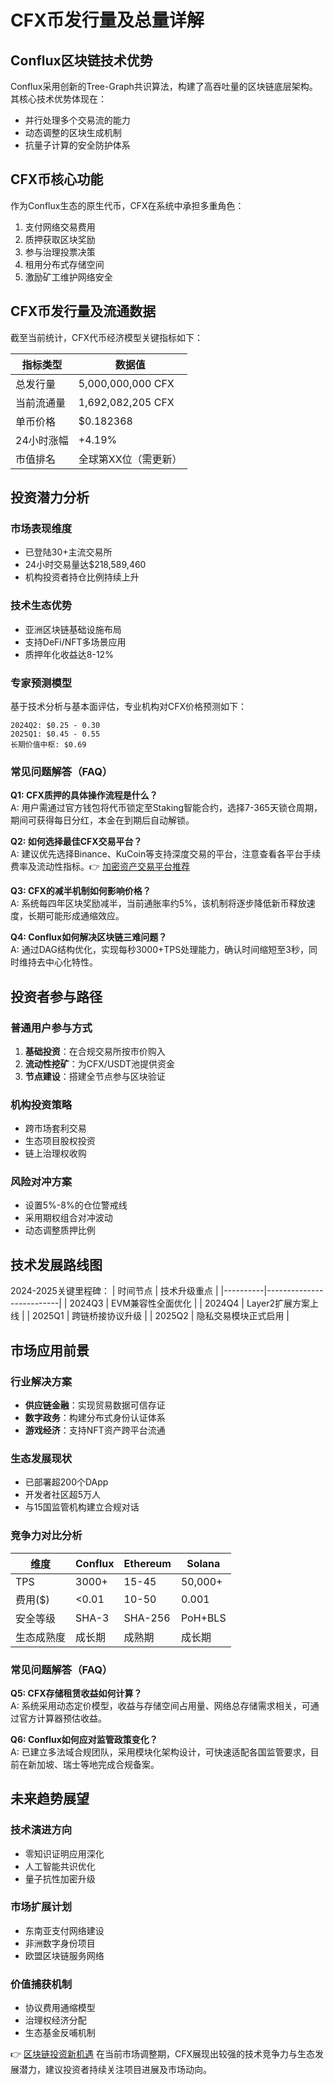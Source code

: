 # CFX币发行量及总量详解

## Conflux区块链技术优势
Conflux采用创新的Tree-Graph共识算法，构建了高吞吐量的区块链底层架构。其核心技术优势体现在：
- 并行处理多个交易流的能力
- 动态调整的区块生成机制
- 抗量子计算的安全防护体系

## CFX币核心功能
作为Conflux生态的原生代币，CFX在系统中承担多重角色：
1. 支付网络交易费用
2. 质押获取区块奖励
3. 参与治理投票决策
4. 租用分布式存储空间
5. 激励矿工维护网络安全

## CFX币发行量及流通数据
截至当前统计，CFX代币经济模型关键指标如下：

| 指标类型       | 数据值                |
|----------------|-----------------------|
| 总发行量       | 5,000,000,000 CFX     |
| 当前流通量     | 1,692,082,205 CFX     |
| 单币价格       | $0.182368             |
| 24小时涨幅     | +4.19%                |
| 市值排名       | 全球第XX位（需更新）  |

## 投资潜力分析
### 市场表现维度
- 已登陆30+主流交易所
- 24小时交易量达$218,589,460
- 机构投资者持仓比例持续上升

### 技术生态优势
- 亚洲区块链基础设施布局
- 支持DeFi/NFT多场景应用
- 质押年化收益达8-12%

### 专家预测模型
基于技术分析与基本面评估，专业机构对CFX价格预测如下：
```
2024Q2: $0.25 - 0.30
2025Q1: $0.45 - 0.55
长期价值中枢: $0.69
```

### 常见问题解答（FAQ）
**Q1: CFX质押的具体操作流程是什么？**  
A: 用户需通过官方钱包将代币锁定至Staking智能合约，选择7-365天锁仓周期，期间可获得每日分红，本金在到期后自动解锁。

**Q2: 如何选择最佳CFX交易平台？**  
A: 建议优先选择Binance、KuCoin等支持深度交易的平台，注意查看各平台手续费率及流动性指标。👉 [加密资产交易平台推荐](https://bit.ly/okx_welcome)

**Q3: CFX的减半机制如何影响价格？**  
A: 系统每四年区块奖励减半，当前通胀率约5%，该机制将逐步降低新币释放速度，长期可能形成通缩效应。

**Q4: Conflux如何解决区块链三难问题？**  
A: 通过DAG结构优化，实现每秒3000+TPS处理能力，确认时间缩短至3秒，同时维持去中心化特性。

## 投资者参与路径
### 普通用户参与方式
1. **基础投资**：在合规交易所按市价购入
2. **流动性挖矿**：为CFX/USDT池提供资金
3. **节点建设**：搭建全节点参与区块验证

### 机构投资策略
- 跨市场套利交易
- 生态项目股权投资
- 链上治理权收购

### 风险对冲方案
- 设置5%-8%的仓位警戒线
- 采用期权组合对冲波动
- 动态调整质押比例

## 技术发展路线图
2024-2025关键里程碑：
| 时间节点 | 技术升级重点               |
|----------|--------------------------|
| 2024Q3   | EVM兼容性全面优化         |
| 2024Q4   | Layer2扩展方案上线        |
| 2025Q1   | 跨链桥接协议升级          |
| 2025Q2   | 隐私交易模块正式启用      |

## 市场应用前景
### 行业解决方案
- **供应链金融**：实现贸易数据可信存证
- **数字政务**：构建分布式身份认证体系
- **游戏经济**：支持NFT资产跨平台流通

### 生态发展现状
- 已部署超200个DApp
- 开发者社区超5万人
- 与15国监管机构建立合规对话

### 竞争力对比分析
| 维度         | Conflux       | Ethereum      | Solana        |
|--------------|---------------|---------------|---------------|
| TPS          | 3000+         | 15-45         | 50,000+       |
| 费用($)      | <0.01         | 10-50         | 0.001         |
| 安全等级     | SHA-3         | SHA-256       | PoH+BLS       |
| 生态成熟度   | 成长期        | 成熟期        | 成长期        |

### 常见问题解答（FAQ）
**Q5: CFX存储租赁收益如何计算？**  
A: 系统采用动态定价模型，收益与存储空间占用量、网络总存储需求相关，可通过官方计算器预估收益。

**Q6: Conflux如何应对监管政策变化？**  
A: 已建立多法域合规团队，采用模块化架构设计，可快速适配各国监管要求，目前在新加坡、瑞士等地完成合规备案。

## 未来趋势展望
### 技术演进方向
- 零知识证明应用深化
- 人工智能共识优化
- 量子抗性加密升级

### 市场扩展计划
- 东南亚支付网络建设
- 非洲数字身份项目
- 欧盟区块链服务网络

### 价值捕获机制
- 协议费用通缩模型
- 治理权经济分配
- 生态基金反哺机制

👉 [区块链投资新机遇](https://bit.ly/okx_welcome)  在当前市场调整期，CFX展现出较强的技术竞争力与生态发展潜力，建议投资者持续关注项目进展及市场动向。